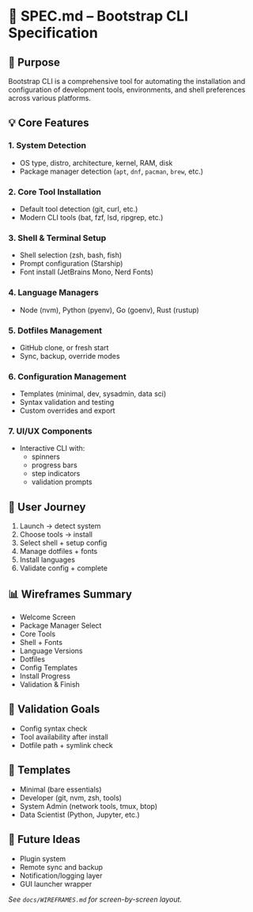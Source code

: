 # 📘 SPEC.md – Bootstrap CLI Specification

## 🎯 Purpose
Bootstrap CLI is a comprehensive tool for automating the installation and configuration of development tools, environments, and shell preferences across various platforms.

## 💡 Core Features

### 1. System Detection
- OS type, distro, architecture, kernel, RAM, disk
- Package manager detection (`apt`, `dnf`, `pacman`, `brew`, etc.)

### 2. Core Tool Installation
- Default tool detection (git, curl, etc.)
- Modern CLI tools (bat, fzf, lsd, ripgrep, etc.)

### 3. Shell & Terminal Setup
- Shell selection (zsh, bash, fish)
- Prompt configuration (Starship)
- Font install (JetBrains Mono, Nerd Fonts)

### 4. Language Managers
- Node (nvm), Python (pyenv), Go (goenv), Rust (rustup)

### 5. Dotfiles Management
- GitHub clone, or fresh start
- Sync, backup, override modes

### 6. Configuration Management
- Templates (minimal, dev, sysadmin, data sci)
- Syntax validation and testing
- Custom overrides and export

### 7. UI/UX Components
- Interactive CLI with:
  - spinners
  - progress bars
  - step indicators
  - validation prompts

## 🔁 User Journey
1. Launch → detect system
2. Choose tools → install
3. Select shell + setup config
4. Manage dotfiles + fonts
5. Install languages
6. Validate config + complete

## 📊 Wireframes Summary
- Welcome Screen
- Package Manager Select
- Core Tools
- Shell + Fonts
- Language Versions
- Dotfiles
- Config Templates
- Install Progress
- Validation & Finish

## 🧪 Validation Goals
- Config syntax check
- Tool availability after install
- Dotfile path + symlink check

## 🧭 Templates
- Minimal (bare essentials)
- Developer (git, nvm, zsh, tools)
- System Admin (network tools, tmux, btop)
- Data Scientist (Python, Jupyter, etc.)

## 🧩 Future Ideas
- Plugin system
- Remote sync and backup
- Notification/logging layer
- GUI launcher wrapper

_See `docs/WIREFRAMES.md` for screen-by-screen layout._